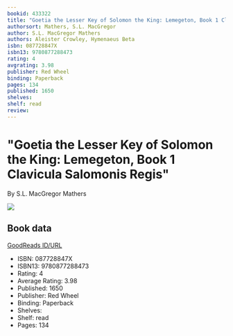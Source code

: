 ```yaml
---
bookid: 433322
title: "Goetia the Lesser Key of Solomon the King: Lemegeton, Book 1 Clavicula Salomonis Regis"
authorsort: Mathers, S.L. MacGregor
author: S.L. MacGregor Mathers
authors: Aleister Crowley, Hymenaeus Beta
isbn: 087728847X
isbn13: 9780877288473
rating: 4
avgrating: 3.98
publisher: Red Wheel
binding: Paperback
pages: 134
published: 1650
shelves: 
shelf: read
review: 
---
```


# "Goetia the Lesser Key of Solomon the King: Lemegeton, Book 1 Clavicula Salomonis Regis"

By S.L. MacGregor Mathers

![](https://i.gr-assets.com/images/S/compressed.photo.goodreads.com/books/1348847343l/433322.jpg)

## Book data

[GoodReads ID/URL](https://www.goodreads.com/book/show/433322)

- ISBN: 087728847X
- ISBN13: 9780877288473
- Rating: 4
- Average Rating: 3.98
- Published: 1650
- Publisher: Red Wheel
- Binding: Paperback
- Shelves: 
- Shelf: read
- Pages: 134

